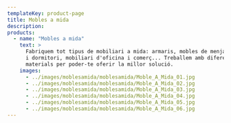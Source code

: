 ```yaml
---
templateKey: product-page
title: Mobles a mida
description:
products:
  - name: "Mobles a mida"
    text: >
      Fabriquem tot tipus de mobiliari a mida: armaris, mobles de menjador
      i dormitori, mobiliari d'oficina i comerç... Treballem amb diferents
      materials per poder-te oferir la millor solució.
    images:
      - ../images/moblesamida/moblesamida/Moble_A_Mida_01.jpg
      - ../images/moblesamida/moblesamida/Moble_A_Mida_02.jpg
      - ../images/moblesamida/moblesamida/Moble_A_Mida_03.jpg
      - ../images/moblesamida/moblesamida/Moble_A_Mida_04.jpg
      - ../images/moblesamida/moblesamida/Moble_A_Mida_05.jpg
      - ../images/moblesamida/moblesamida/Moble_A_Mida_06.jpg
---
```

